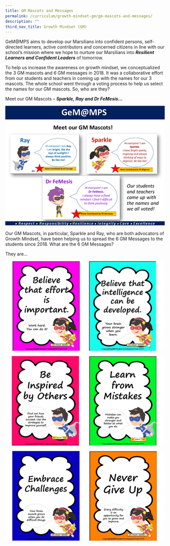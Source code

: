 ```yaml
---
title: GM Mascots and Messages
permalink: /curriculum/growth-mindset-gm/gm-mascots-and-messages/
description: ""
third_nav_title: Growth Mindset (GM)
---
```

GeM@MPS aims to develop our Marsilians into confident persons, self-directed learners, active contributors and concerned citizens in line with our school’s mission where we hope to nurture our Marsilians into **_Resilient Learners and Confident Leaders_** of tomorrow.

To help us increase the awareness on growth mindset, we conceptualized the 3 GM mascots and 6 GM messages in 2018. It was a collaborative effort from our students and teachers in coming up with the names for our 3 mascots. The whole school went through a voting process to help us select the names for our GM mascots. So, who are they?

Meet our GM Mascots – **_Sparkle, Ray and Dr FeMesis…_**

![](/images/CCE/gm%20mascots%201.JPG)

Our GM Mascots, in particular, Sparkle and Ray, who are both advocators of Growth Mindset, have been helping us to spread the 6 GM Messages to the students since 2018. What are the 6 GM Messages?

They are…

![](/images/CCE/gm%20messages%201.jpg)

![](/images/CCE/gm%20messages%202.jpg)

![](/images/CCE/gm%20messages%203.jpg)